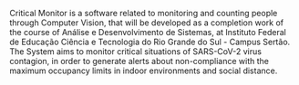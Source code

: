 Critical Monitor is a software related to monitoring and counting people through Computer Vision, that will be  developed as a completion work of the course of Análise e Desenvolvimento de Sistemas, at Instituto Federal de Educação Ciência e Tecnologia do Rio Grande do Sul - Campus Sertão. The System aims to monitor critical situations of SARS-CoV-2 virus contagion, in order to generate alerts about non-compliance with the maximum occupancy limits in indoor environments and social distance.
